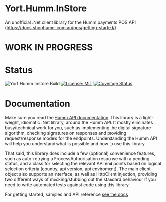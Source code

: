 # Yort.Humm.InStore
An unofficial .Net client library for the Humm payments POS API (https://docs.shophumm.com.au/pos/getting-started/)

# WORK IN PROGRESS

# Status
![Yort.Humm.Instore.Build](https://github.com/Yortw/Yort.Humm.InStore/workflows/Yort.Humm.Instore.Build/badge.svg) [![License: MIT](https://img.shields.io/badge/License-MIT-blue.svg)](https://opensource.org/licenses/MIT) [![Coverage Status](https://coveralls.io/repos/github/Yortw/Yort.Humm.InStore/badge.svg?branch=master)](https://coveralls.io/github/Yortw/Yort.Humm.InStore?branch=master)

# Documentation

Make sure you read the [Humm API documentation](https://docs.shophumm.com.au/pos/getting-started/). This library is a light-weight, idiomatic .Net library, around the Humm API. 
It mostly eliminates busy/technical work for you, such as implementing the digital signature algorithm, checking signatures on responses and providing 
request/response models for the endpoints. Understanding the Humm API will help you understand what is possible and how to use this library.

That said, this library does include a few (optional) convenience features, such as auto-retrying a ProcessAuthorisation response with a pending status, and a class for selecting 
the relevant API end points based on logical selection criteria (country, api version, api enviroment). The main client object also supports an interface, as well as HttpClient injection, providing two different ways of mocking/stubbing out the standard behaviour if you need to write automated tests against code using this library.

For getting started, samples and API reference [see the docs](https://yortw.github.io/Yort.Humm.InStore/docs/index.html)
